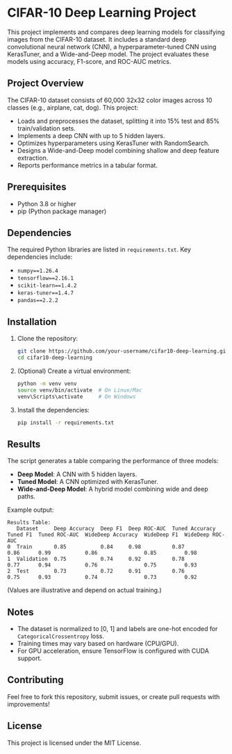 # CIFAR-10 Deep Learning Project

This project implements and compares deep learning models for classifying images from the CIFAR-10 dataset. It includes a standard deep convolutional neural network (CNN), a hyperparameter-tuned CNN using KerasTuner, and a Wide-and-Deep model. The project evaluates these models using accuracy, F1-score, and ROC-AUC metrics.

## Project Overview
The CIFAR-10 dataset consists of 60,000 32x32 color images across 10 classes (e.g., airplane, cat, dog). This project:
- Loads and preprocesses the dataset, splitting it into 15% test and 85% train/validation sets.
- Implements a deep CNN with up to 5 hidden layers.
- Optimizes hyperparameters using KerasTuner with RandomSearch.
- Designs a Wide-and-Deep model combining shallow and deep feature extraction.
- Reports performance metrics in a tabular format.

## Prerequisites
- Python 3.8 or higher
- pip (Python package manager)

## Dependencies
The required Python libraries are listed in `requirements.txt`. Key dependencies include:
- `numpy==1.26.4`
- `tensorflow==2.16.1`
- `scikit-learn==1.4.2`
- `keras-tuner==1.4.7`
- `pandas==2.2.2`

## Installation
1. Clone the repository:
   ```bash
   git clone https://github.com/your-username/cifar10-deep-learning.git
   cd cifar10-deep-learning
   ```
2. (Optional) Create a virtual environment:
   ```bash
   python -m venv venv
   source venv/bin/activate  # On Linux/Mac
   venv\Scripts\activate     # On Windows
   ```
3. Install the dependencies:
   ```bash
   pip install -r requirements.txt
   ```

## Results
The script generates a table comparing the performance of three models:
- **Deep Model**: A CNN with 5 hidden layers.
- **Tuned Model**: A CNN optimized with KerasTuner.
- **Wide-and-Deep Model**: A hybrid model combining wide and deep paths.

Example output:
```
Results Table:
   Dataset     Deep Accuracy  Deep F1  Deep ROC-AUC  Tuned Accuracy  Tuned F1  Tuned ROC-AUC  WideDeep Accuracy  WideDeep F1  WideDeep ROC-AUC
0  Train       0.85           0.84     0.98          0.87            0.86      0.99           0.86               0.85         0.98
1  Validation  0.75           0.74     0.92          0.78            0.77      0.94           0.76               0.75         0.93
2  Test        0.73           0.72     0.91          0.76            0.75      0.93           0.74               0.73         0.92
```

(Values are illustrative and depend on actual training.)

## Notes
- The dataset is normalized to [0, 1] and labels are one-hot encoded for `CategoricalCrossentropy` loss.
- Training times may vary based on hardware (CPU/GPU).
- For GPU acceleration, ensure TensorFlow is configured with CUDA support.

## Contributing
Feel free to fork this repository, submit issues, or create pull requests with improvements!

## License
This project is licensed under the MIT License.
